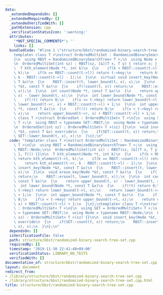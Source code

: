 ```yaml
---
data:
  _extendedDependsOn: []
  _extendedRequiredBy: []
  _extendedVerifiedWith: []
  _pathExtension: cpp
  _verificationStatusIcon: ':warning:'
  attributes:
    '*NOT_SPECIAL_COMMENTS*': ''
    links: []
  bundledCode: "#line 1 \"structure/bbst/randomized-binary-search-tree-set.cpp\"\n\
    template< class T >\nstruct OrderedMultiSet : RandomizedBinarySearchTree< T >\n\
    {\n  using RBST = RandomizedBinarySearchTree< T >;\n  using Node = typename RBST::Node;\n\
    \n  OrderedMultiSet(int sz) : RBST(sz, [&](T x, T y) { return x; }, T()) {}\n\n\
    \  T kth_element(Node *t, int k)\n  {\n    if(k < RBST::count(t->l)) return kth_element(t->l,\
    \ k);\n    if(k == RBST::count(t->l)) return t->key;\n    return kth_element(t->r,\
    \ k - RBST::count(t->l) - 1);\n  }\n\n  virtual void insert_key(Node *&t, const\
    \ T &x)\n  {\n    RBST::insert(t, lower_bound(t, x), x);\n  }\n\n  void erase_key(Node\
    \ *&t, const T &x)\n  {\n    if(!count(t, x)) return;\n    RBST::erase(t, lower_bound(t,\
    \ x));\n  }\n\n  int count(Node *t, const T &x)\n  {\n    return upper_bound(t,\
    \ x) - lower_bound(t, x);\n  }\n\n  int lower_bound(Node *t, const T &x)\n  {\n\
    \    if(!t) return 0;\n    if(x <= t->key) return lower_bound(t->l, x);\n    return\
    \ lower_bound(t->r, x) + RBST::count(t->l) + 1;\n  }\n\n  int upper_bound(Node\
    \ *t, const T &x)\n  {\n    if(!t) return 0;\n    if(x < t->key) return upper_bound(t->l,\
    \ x);\n    return upper_bound(t->r, x) + RBST::count(t->l) + 1;\n  }\n};\ntemplate<\
    \ class T >\nstruct OrderedSet : OrderedMultiSet< T >\n{\n  using SET = OrderedMultiSet<\
    \ T >;\n  using RBST = typename SET::RBST;\n  using Node = typename RBST::Node;\n\
    \n  OrderedSet(int sz) : OrderedMultiSet< T >(sz) {}\n\n  void insert_key(Node\
    \ *&t, const T &x) override\n  {\n    if(SET::count(t, x)) return;\n    RBST::insert(t,\
    \ SET::lower_bound(t, x), x);\n  }\n};\n"
  code: "template< class T >\nstruct OrderedMultiSet : RandomizedBinarySearchTree<\
    \ T >\n{\n  using RBST = RandomizedBinarySearchTree< T >;\n  using Node = typename\
    \ RBST::Node;\n\n  OrderedMultiSet(int sz) : RBST(sz, [&](T x, T y) { return x;\
    \ }, T()) {}\n\n  T kth_element(Node *t, int k)\n  {\n    if(k < RBST::count(t->l))\
    \ return kth_element(t->l, k);\n    if(k == RBST::count(t->l)) return t->key;\n\
    \    return kth_element(t->r, k - RBST::count(t->l) - 1);\n  }\n\n  virtual void\
    \ insert_key(Node *&t, const T &x)\n  {\n    RBST::insert(t, lower_bound(t, x),\
    \ x);\n  }\n\n  void erase_key(Node *&t, const T &x)\n  {\n    if(!count(t, x))\
    \ return;\n    RBST::erase(t, lower_bound(t, x));\n  }\n\n  int count(Node *t,\
    \ const T &x)\n  {\n    return upper_bound(t, x) - lower_bound(t, x);\n  }\n\n\
    \  int lower_bound(Node *t, const T &x)\n  {\n    if(!t) return 0;\n    if(x <=\
    \ t->key) return lower_bound(t->l, x);\n    return lower_bound(t->r, x) + RBST::count(t->l)\
    \ + 1;\n  }\n\n  int upper_bound(Node *t, const T &x)\n  {\n    if(!t) return\
    \ 0;\n    if(x < t->key) return upper_bound(t->l, x);\n    return upper_bound(t->r,\
    \ x) + RBST::count(t->l) + 1;\n  }\n};\ntemplate< class T >\nstruct OrderedSet\
    \ : OrderedMultiSet< T >\n{\n  using SET = OrderedMultiSet< T >;\n  using RBST\
    \ = typename SET::RBST;\n  using Node = typename RBST::Node;\n\n  OrderedSet(int\
    \ sz) : OrderedMultiSet< T >(sz) {}\n\n  void insert_key(Node *&t, const T &x)\
    \ override\n  {\n    if(SET::count(t, x)) return;\n    RBST::insert(t, SET::lower_bound(t,\
    \ x), x);\n  }\n};\n"
  dependsOn: []
  isVerificationFile: false
  path: structure/bbst/randomized-binary-search-tree-set.cpp
  requiredBy: []
  timestamp: '2019-11-30 22:41:48+09:00'
  verificationStatus: LIBRARY_NO_TESTS
  verifiedWith: []
documentation_of: structure/bbst/randomized-binary-search-tree-set.cpp
layout: document
redirect_from:
- /library/structure/bbst/randomized-binary-search-tree-set.cpp
- /library/structure/bbst/randomized-binary-search-tree-set.cpp.html
title: structure/bbst/randomized-binary-search-tree-set.cpp
---
```

